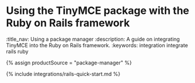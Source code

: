# Using the TinyMCE package with the Ruby on Rails framework
:title_nav: Using a package manager
:description: A guide on integrating TinyMCE into the Ruby on Rails framework.
:keywords: integration integrate rails ruby

{% assign productSource = "package-manager" %}

{% include integrations/rails-quick-start.md %}
